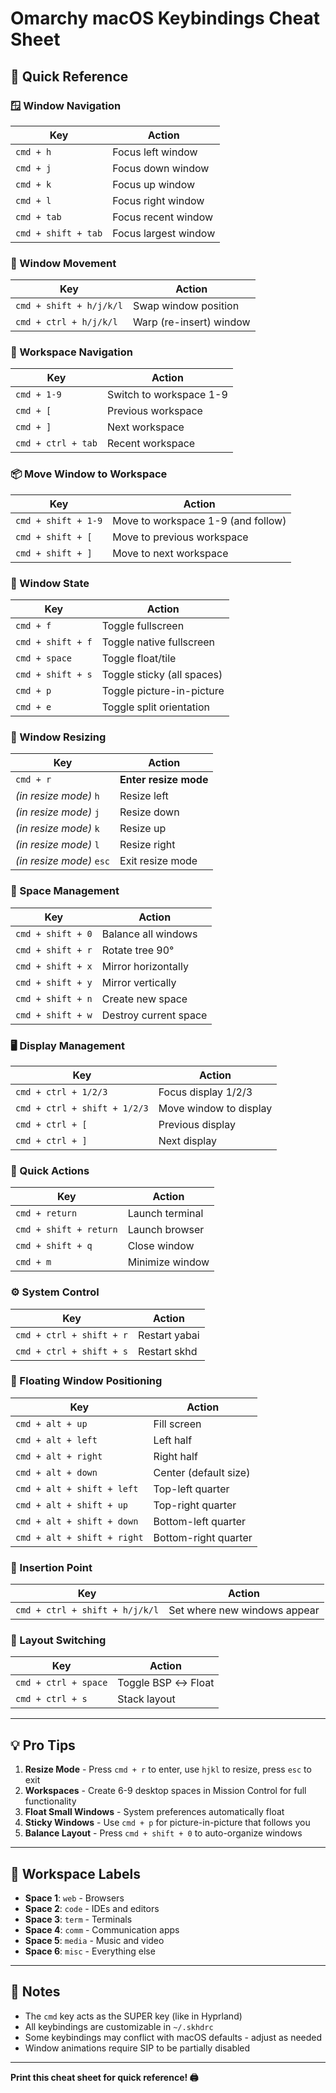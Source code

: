 # Omarchy macOS Keybindings Cheat Sheet

## 🎯 Quick Reference

### 🪟 Window Navigation
| Key | Action |
|-----|--------|
| `cmd + h` | Focus left window |
| `cmd + j` | Focus down window |
| `cmd + k` | Focus up window |
| `cmd + l` | Focus right window |
| `cmd + tab` | Focus recent window |
| `cmd + shift + tab` | Focus largest window |

### 🔄 Window Movement
| Key | Action |
|-----|--------|
| `cmd + shift + h/j/k/l` | Swap window position |
| `cmd + ctrl + h/j/k/l` | Warp (re-insert) window |

### 🏢 Workspace Navigation
| Key | Action |
|-----|--------|
| `cmd + 1-9` | Switch to workspace 1-9 |
| `cmd + [` | Previous workspace |
| `cmd + ]` | Next workspace |
| `cmd + ctrl + tab` | Recent workspace |

### 📦 Move Window to Workspace
| Key | Action |
|-----|--------|
| `cmd + shift + 1-9` | Move to workspace 1-9 (and follow) |
| `cmd + shift + [` | Move to previous workspace |
| `cmd + shift + ]` | Move to next workspace |

### 🎨 Window State
| Key | Action |
|-----|--------|
| `cmd + f` | Toggle fullscreen |
| `cmd + shift + f` | Toggle native fullscreen |
| `cmd + space` | Toggle float/tile |
| `cmd + shift + s` | Toggle sticky (all spaces) |
| `cmd + p` | Toggle picture-in-picture |
| `cmd + e` | Toggle split orientation |

### 📏 Window Resizing
| Key | Action |
|-----|--------|
| `cmd + r` | **Enter resize mode** |
| *(in resize mode)* `h` | Resize left |
| *(in resize mode)* `j` | Resize down |
| *(in resize mode)* `k` | Resize up |
| *(in resize mode)* `l` | Resize right |
| *(in resize mode)* `esc` | Exit resize mode |

### 🎯 Space Management
| Key | Action |
|-----|--------|
| `cmd + shift + 0` | Balance all windows |
| `cmd + shift + r` | Rotate tree 90° |
| `cmd + shift + x` | Mirror horizontally |
| `cmd + shift + y` | Mirror vertically |
| `cmd + shift + n` | Create new space |
| `cmd + shift + w` | Destroy current space |

### 🖥️ Display Management
| Key | Action |
|-----|--------|
| `cmd + ctrl + 1/2/3` | Focus display 1/2/3 |
| `cmd + ctrl + shift + 1/2/3` | Move window to display |
| `cmd + ctrl + [` | Previous display |
| `cmd + ctrl + ]` | Next display |

### 🚀 Quick Actions
| Key | Action |
|-----|--------|
| `cmd + return` | Launch terminal |
| `cmd + shift + return` | Launch browser |
| `cmd + shift + q` | Close window |
| `cmd + m` | Minimize window |

### ⚙️ System Control
| Key | Action |
|-----|--------|
| `cmd + ctrl + shift + r` | Restart yabai |
| `cmd + ctrl + shift + s` | Restart skhd |

### 🎲 Floating Window Positioning
| Key | Action |
|-----|--------|
| `cmd + alt + up` | Fill screen |
| `cmd + alt + left` | Left half |
| `cmd + alt + right` | Right half |
| `cmd + alt + down` | Center (default size) |
| `cmd + alt + shift + left` | Top-left quarter |
| `cmd + alt + shift + up` | Top-right quarter |
| `cmd + alt + shift + down` | Bottom-left quarter |
| `cmd + alt + shift + right` | Bottom-right quarter |

### 🎯 Insertion Point
| Key | Action |
|-----|--------|
| `cmd + ctrl + shift + h/j/k/l` | Set where new windows appear |

### 🔄 Layout Switching
| Key | Action |
|-----|--------|
| `cmd + ctrl + space` | Toggle BSP ↔ Float |
| `cmd + ctrl + s` | Stack layout |

---

## 💡 Pro Tips

1. **Resize Mode** - Press `cmd + r` to enter, use `hjkl` to resize, press `esc` to exit
2. **Workspaces** - Create 6-9 desktop spaces in Mission Control for full functionality
3. **Float Small Windows** - System preferences automatically float
4. **Sticky Windows** - Use `cmd + p` for picture-in-picture that follows you
5. **Balance Layout** - Press `cmd + shift + 0` to auto-organize windows

---

## 🎨 Workspace Labels

- **Space 1**: `web` - Browsers
- **Space 2**: `code` - IDEs and editors  
- **Space 3**: `term` - Terminals
- **Space 4**: `comm` - Communication apps
- **Space 5**: `media` - Music and video
- **Space 6**: `misc` - Everything else

---

## 📝 Notes

- The `cmd` key acts as the SUPER key (like in Hyprland)
- All keybindings are customizable in `~/.skhdrc`
- Some keybindings may conflict with macOS defaults - adjust as needed
- Window animations require SIP to be partially disabled

---

**Print this cheat sheet for quick reference! 🖨️**
